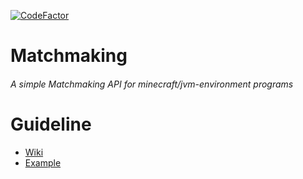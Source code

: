 [![CodeFactor](https://www.codefactor.io/repository/github/origamidream/matchmaking/badge)](https://www.codefactor.io/repository/github/origamidream/matchmaking)

# Matchmaking

<h6>A simple Matchmaking API for minecraft/jvm-environment programs</h6>

# Guideline
- [Wiki](https://github.com/OrigamiDream/Matchmaking/wiki)
- [Example](https://github.com/OrigamiDream/Matchmaking/tree/master/example/src/main/java/av/is/matchmaking/example)